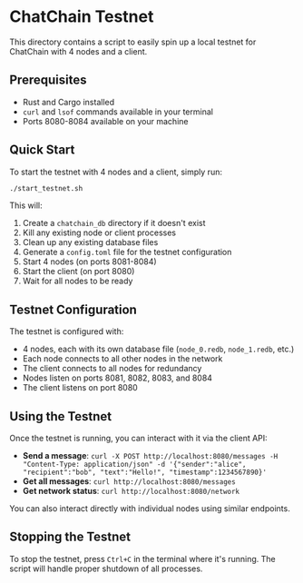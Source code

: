 # ChatChain Testnet

This directory contains a script to easily spin up a local testnet for ChatChain with 4 nodes and a client.

## Prerequisites

- Rust and Cargo installed
- `curl` and `lsof` commands available in your terminal
- Ports 8080-8084 available on your machine

## Quick Start

To start the testnet with 4 nodes and a client, simply run:

```bash
./start_testnet.sh
```

This will:
1. Create a `chatchain_db` directory if it doesn't exist
2. Kill any existing node or client processes
3. Clean up any existing database files
4. Generate a `config.toml` file for the testnet configuration
5. Start 4 nodes (on ports 8081-8084)
6. Start the client (on port 8080)
7. Wait for all nodes to be ready

## Testnet Configuration

The testnet is configured with:
- 4 nodes, each with its own database file (`node_0.redb`, `node_1.redb`, etc.)
- Each node connects to all other nodes in the network
- The client connects to all nodes for redundancy
- Nodes listen on ports 8081, 8082, 8083, and 8084
- The client listens on port 8080

## Using the Testnet

Once the testnet is running, you can interact with it via the client API:

- **Send a message**: `curl -X POST http://localhost:8080/messages -H "Content-Type: application/json" -d '{"sender":"alice", "recipient":"bob", "text":"Hello!", "timestamp":1234567890}'`
- **Get all messages**: `curl http://localhost:8080/messages`
- **Get network status**: `curl http://localhost:8080/network`

You can also interact directly with individual nodes using similar endpoints.

## Stopping the Testnet

To stop the testnet, press `Ctrl+C` in the terminal where it's running. The script will handle proper shutdown of all processes. 